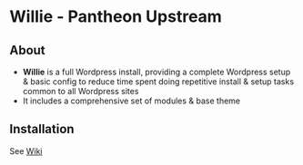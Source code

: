 # Willie - Pantheon Upstream

## About
- **Willie** is a full Wordpress install, providing a complete Wordpress setup & basic config to reduce time spent doing repetitive install & setup tasks common to all Wordpress sites
- It includes a comprehensive set of modules & base theme

## Installation
See [Wiki](https://github.com/TincanPipPip/Willie-Upstream/wiki/Installation)
